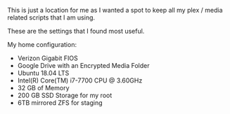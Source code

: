 This is just a location for me as I wanted a spot to keep all my plex / media related scripts that I am using.

These are the settings that I found most useful.

My home configuration:

- Verizon Gigabit FIOS
- Google Drive with an Encrypted Media Folder
- Ubuntu 18.04 LTS
- Intel(R) Core(TM) i7-7700 CPU @ 3.60GHz
- 32 GB of Memory
- 200 GB SSD Storage for my root
- 6TB mirrored ZFS for staging
